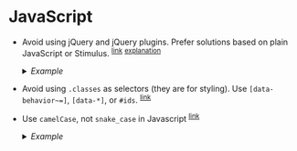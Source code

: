  # JavaScript

- <a name="avoid-jquery"></a>
  Avoid using jQuery and jQuery plugins. Prefer solutions based on plain JavaScript or Stimulus.
  <sup>[link](#avoid-jquery)</sup>
  <sup>[explanation](https://github.com/cookpad/global-web/issues/9333#issuecomment-434846695)</sup>

  <details>
    <summary><em>Example</em></summary>

    ```js
    // Bad
    $("#recipe")

    // Good
    document.getElementById("recipe")
    ```
  </details>

- <a name="avoid-using-classes-in-js"></a>
  Avoid using `.classes` as selectors (they are for styling). Use `[data-behavior~=]`, `[data-*]`, or `#ids`.
  <sup>[link](#avoid-using-classes-in-js)</sup>

- <a name="use-camelcase-in-js"></a>
  Use `camelCase`, not `snake_case` in Javascript
  <sup>[link](#use-camelcase-in-js)</sup>

  <details>
    <summary><em>Example</em></summary>

    ```js
    // Bad
    let recipe_link = event.currentTarget

    // Good
    let recipeLink = event.currentTarget
    ```
  </details>

